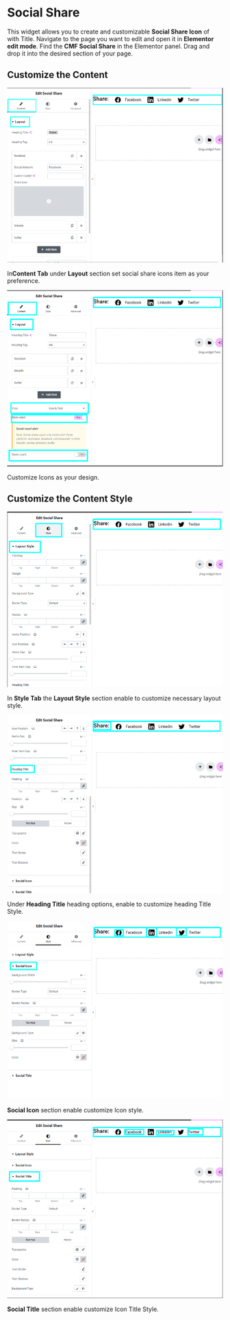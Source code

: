 # Social Share

This widget allows you to create and customizable **Social Share Icon** of with Title. Navigate to the page you want to edit and open it in **Elementor edit mode**. Find the **CMF Social Share** in the Elementor panel. Drag and drop it into the desired section of your page.

## Customize the Content

<p class="cmf--img-wrapper">
    <img src="/assets/framework/images/widgets/special-elements/social-share/social_share_1.png" alt="social share icon">
</p>

In**Content Tab** under **Layout** section set social share icons item as your preference.

<p class="cmf--img-wrapper">
    <img src="/assets/framework/images/widgets/special-elements/social-share/social_share_2.png" alt="social share icon">
</p>

Customize Icons as your design.

## Customize the Content Style

<p class="cmf--img-wrapper">
    <img src="/assets/framework/images/widgets/special-elements/social-share/social_share_3.png" alt="social share icon">
</p>

 In **Style Tab** the **Layout Style** section enable to customize necessary layout style.    

<p class="cmf--img-wrapper">
    <img src="/assets/framework/images/widgets/special-elements/social-share/social_share_4.png" alt="social share icon">
</p>

Under **Heading Title** heading options, enable to customize heading Title Style.

<p class="cmf--img-wrapper">
    <img src="/assets/framework/images/widgets/special-elements/social-share/social_share_5.png" alt="social share icon">
</p>

**Social Icon** section enable customize Icon style.

<p class="cmf--img-wrapper">
    <img src="/assets/framework/images/widgets/special-elements/social-share/social_share_6.png" alt="social share icon">
</p>

**Social Title** section enable customize Icon Title Style.
